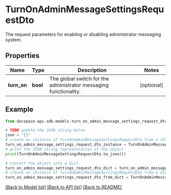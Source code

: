 # TurnOnAdminMessageSettingsRequestDto
The request parameters for enabling or disabling administrator messaging system.

## Properties

Name | Type | Description | Notes
------------ | ------------- | ------------- | -------------
**turn_on** | **bool** | The global switch for the administrator messaging functionality. | [optional] 

## Example

```python
from docspace-api-sdk.models.turn_on_admin_message_settings_request_dto import TurnOnAdminMessageSettingsRequestDto

# TODO update the JSON string below
json = "{}"
# create an instance of TurnOnAdminMessageSettingsRequestDto from a JSON string
turn_on_admin_message_settings_request_dto_instance = TurnOnAdminMessageSettingsRequestDto.from_json(json)
# print the JSON string representation of the object
print(TurnOnAdminMessageSettingsRequestDto.to_json())

# convert the object into a dict
turn_on_admin_message_settings_request_dto_dict = turn_on_admin_message_settings_request_dto_instance.to_dict()
# create an instance of TurnOnAdminMessageSettingsRequestDto from a dict
turn_on_admin_message_settings_request_dto_from_dict = TurnOnAdminMessageSettingsRequestDto.from_dict(turn_on_admin_message_settings_request_dto_dict)
```
[[Back to Model list]](../README.md#documentation-for-models) [[Back to API list]](../README.md#documentation-for-api-endpoints) [[Back to README]](../README.md)


